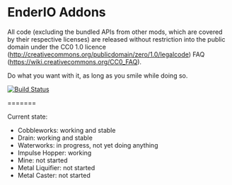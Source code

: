 EnderIO Addons
=======

All code (excluding the bundled APIs from other mods, which are covered by their respective licenses) are released without restriction into the public domain under the CC0 1.0 licence (http://creativecommons.org/publicdomain/zero/1.0/legalcode) FAQ (https://wiki.creativecommons.org/CC0_FAQ).

Do what you want with it, as long as you smile while doing so.

[![Build Status](https://travis-ci.org/HenryLoenwind/EnderIOAddons.svg?branch=master)](https://travis-ci.org/HenryLoenwind/EnderIOAddons)

=======

Current state:

* Cobbleworks: working and stable
* Drain: working and stable
* Waterworks: in progress, not yet doing anything
* Impulse Hopper: working
* Mine: not started
* Metal Liquifier: not started
* Metal Caster: not started
